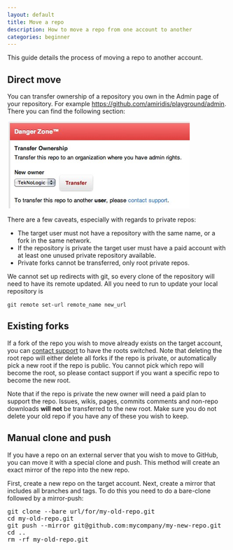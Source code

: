 ```yaml
---
layout: default
title: Move a repo
description: How to move a repo from one account to another
categories: beginner
---
```


This guide details the process of moving a repo to another account.

Direct move
-----------

You can transfer ownership of a repository you own in the Admin page of your repository. For example https://github.com/amiridis/playground/admin. There you can find the following section:

![Type in the new owner and click the "Tranfer" button.](/images/danger_zone_transfer.jpg)

There are a few caveats, especially with regards to private repos:

* The target user must not have a repository with the same name, or a fork in the same network.
* If the repository is private the target user must have a paid account with at least one unused private repository available.
* Private forks cannot be transferred, only root private repos.

We cannot set up redirects with git, so every clone of the repository will need to have its remote updated. All you need to run to update your local repository is

    git remote set-url remote_name new_url

Existing forks
--------------

If a fork of the repo you wish to move already exists on the target account, you can [contact support](https://github.com/contact) to have the roots switched.  Note that deleting the root repo will either delete all forks if the repo is private, or automatically pick a new root if the repo is public.  You cannot pick which repo will become the root, so please contact support if you want a specific repo to become the new root.

Note that if the repo is private the new owner will need a paid plan to support the repo.  Issues, wikis, pages, commits comments and non-repo downloads **will not** be transferred to the new root.  Make sure you do not delete your old repo if you have any of these you wish to keep.

Manual clone and push
---------------------

If you have a repo on an external server that you wish to move to GitHub, you can move it with a special clone and push.  This method will create an exact mirror of the repo into the new repo.

First, create a new repo on the target account.  Next, create a mirror that includes all branches and tags.  To do this you need to do a bare-clone followed by a mirror-push:

<pre class="terminal">
git clone --bare url/for/my-old-repo.git
cd my-old-repo.git
git push --mirror git@github.com:mycompany/my-new-repo.git
cd ..
rm -rf my-old-repo.git
</pre>
